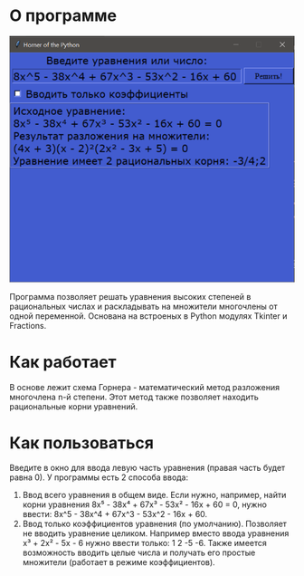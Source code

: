 # О программе
![Текст для замены](preview.png)

Программа позволяет решать уравнения высоких степеней в рациональных числах и раскладывать на множители многочлены от одной переменной. Основана на встроеных в Python модулях Tkinter и Fractions.

# Как работает
В основе лежит схема Горнера - математический метод разложения многочлена n-й степени. Этот метод также позволяет находить рациональные корни уравнений.

# Как пользоваться
Введите в окно для ввода левую часть уравнения (правая часть будет равна 0).
У программы есть 2 способа ввода:
1) Ввод всего уравнения в общем виде. Если нужно, например, найти корни уравнения 8x⁵ - 38x⁴ + 67x³ - 53x² - 16x + 60 = 0, нужно ввести: 8x^5 - 38x^4 + 67x^3 - 53x^2 - 16x + 60.
2) Ввод только коэффициентов уравнения (по умолчанию). Позволяет не вводить уравнение целиком. Например вместо ввода уравнения x³ + 2x² - 5x - 6 нужно ввести только: 1 2 -5 -6. Также имеется возможность вводить целые числа и получать его простые множители (работает в режиме коэффициентов).